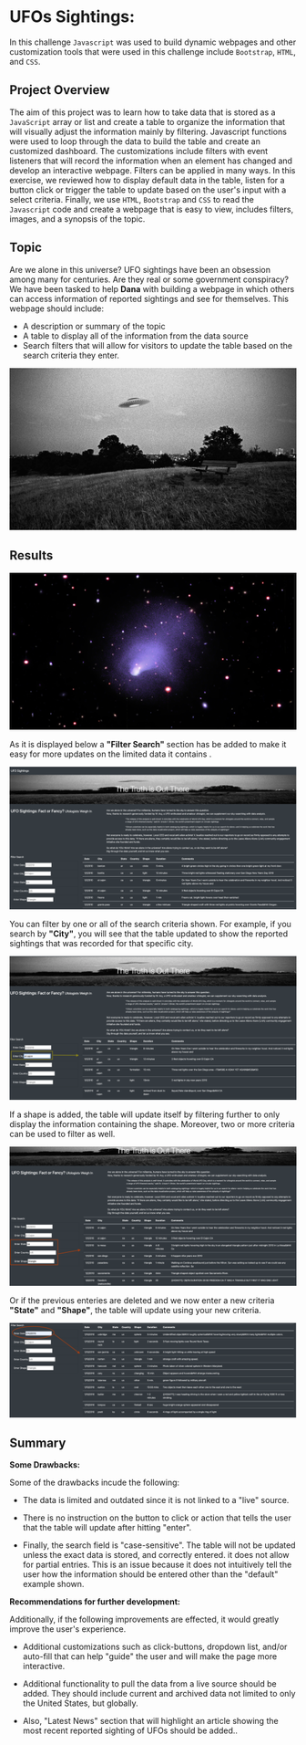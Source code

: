 
# UFOs Sightings:

In this challenge `Javascript` was used to build dynamic webpages and other customization tools that were used in this challenge include `Bootstrap`, `HTML`, and `CSS`.

## Project Overview

The aim of this project was to learn how to take data that is stored as a `JavaScript` array or list and create a table to organize the information that will visually adjust the information mainly by filtering. Javascript functions were used to loop through the data to build the table and create an customized dashboard. The customizations include filters with event listeners that will record the information when an element has changed and develop an interactive webpage. Filters can be applied in many ways. In this exercise, we reviewed how to display default data in the table, listen for a button click or trigger the table to update based on the user's input with a select criteria. Finally, we use `HTML`, `Bootstrap` and `CSS` to read the `Javascript` code and create a webpage that is easy to view, includes filters, images, and a synopsis of the topic.

## Topic

Are we alone in this universe? UFO sightings have been an obsession among many for centuries. Are they real or some government conspiracy? We have been tasked to help **Dana** with building a webpage in which others can access information of reported sightings and see for themselves. This webpage should include:

* A description or summary of the topic 
* A table to display all of the information from the data source
* Search filters that will allow for visitors to update the table based on the search criteria they enter.    

![UFO](https://github.com/Adpetfem83/UFOs/blob/main/static/images/UFOs_image.jpeg)

## Results


![webpage](https://github.com/Adpetfem83/UFOs/blob/main/static/images/Image_nasa.jpg)

As it is displayed below a **"Filter Search"** section has be added to make it easy for more updates on the limited data it contains . 

![unfilter](https://github.com/Adpetfem83/UFOs/blob/main/static/images/Unfiltered_page.png)

You can filter by one or all of the search criteria shown. For example, if you search by **"City"**, you will see that the table updated to show the reported sightings that was recorded for that specific city.

![filtercity](https://github.com/Adpetfem83/UFOs/blob/main/static/images/Filtered_by_city.png)

If a shape is added, the table will update itself by filtering further to only display the information containing the shape. Moreover, two or more criteria can be used to filter as well.

![filterstateandshape](https://github.com/Adpetfem83/UFOs/blob/main/static/images/Filtered_by_State_%26_shape.png)

Or if the previous enteries are deleted and we now enter a new criteria **"State"** and **"Shape"**, the table will update using your new criteria.

![filterdate](https://github.com/Adpetfem83/UFOs/blob/main/static/images/Filtered_by_date.png)

## Summary

**Some Drawbacks:**

Some of the drawbacks incude the following:

* The data is limited and outdated since it is not linked to a "live" source.

* There is no instruction on the button to click or action that tells the user that the table will update after hitting "enter".

* Finally, the search field is "case-sensitive". The table will not be updated unless the exact data is stored, and correctly entered. it does not allow for partial entries. This is an issue because it does not intuitively tell the user how the information should be entered other than the "default" example shown. 

**Recommendations for further development:**

Additionally, if the following improvements are effected, it would greatly improve the user's experience.

* Additional customizations such as click-buttons, dropdown list, and/or auto-fill that can help "guide" the user and will make the page more interactive.

* Additional functionality to pull the data from a live source should be added. They should include current and archived data not limited to only the United States, but globally.

* Also, "Latest News" section that will highlight an article showing the most recent reported sighting of UFOs should be added..
 
